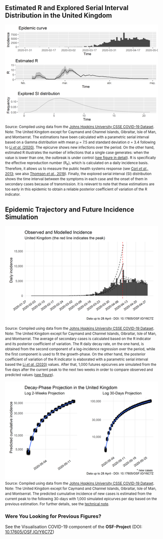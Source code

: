## Estimated R and Explored Serial Interval Distribution in the United Kingdom 

[![R](https://raw.githubusercontent.com/bgonzalezbustamante/COVID-19-South-America/master/docs/images/Figures/R_UK.png)](https://raw.githubusercontent.com/bgonzalezbustamante/COVID-19-South-America/master/docs/images/Figures/R_UK.png)
<small>Source: Compiled using data from the [Johns Hopkins University CSSE COVID-19 Dataset](https://github.com/CSSEGISandData/COVID-19/tree/master/csse_covid_19_data/csse_covid_19_time_series).</small> <br />
<small>Note: The United Kingdom except for Caymand and Channel Islands, Gibraltar, Isle of Man, and Montserrat. The estimations have been calculated with a parametric serial interval based on a Gamma distribution with mean μ = 7.5 and standard deviation σ = 3.4 following to [Li *et al.* (2020)](https://www.nejm.org/doi/full/10.1056/NEJMoa2001316). The epicurve shows new infections over the period. On the other hand, estimated R illustrates the number of infections that a single case generates: when the value is lower than one, the outbreak is under control ([see figure in detail](https://raw.githubusercontent.com/bgonzalezbustamante/COVID-19-South-America/master/docs/images/Figures/Re_UK.png)). R is specifically the effective reproduction number (R<sub>e</sub>), which is calculated on a daily incidence basis. Therefore, it allows us to measure the public health systems response (see [Cori *et al*., 2013](https://dx.doi.org/10.1093%2Faje%2Fkwt133); see also [Thomson *et al.*, 2019](https://doi.org/10.1016/j.epidem.2019.100356)). Finally, the explored serial interval (SI) distribution shows the time interval between the symptoms in each case and the onset of them in secondary cases because of transmission. It is relevant to note that these estimations are too early in this epidemic to obtain a reliable posterior coefficient of variation of the R indicator.</small>

## Epidemic Trajectory and Future Incidence Simulation

[![Peak](https://raw.githubusercontent.com/bgonzalezbustamante/COVID-19-South-America/master/docs/images/Projections/peak_UK.png)](https://raw.githubusercontent.com/bgonzalezbustamante/COVID-19-South-America/master/docs/images/Projections/peak_UK.png)
<small>Source: Compiled using data from the [Johns Hopkins University CSSE COVID-19 Dataset](https://github.com/CSSEGISandData/COVID-19/tree/master/csse_covid_19_data/csse_covid_19_time_series).</small> <br />
<small>Note: The United Kingdom except for Caymand and Channel Islands, Gibraltar, Isle of Man, and Montserrat. The average of secondary cases is calculated based on the R indicator and its posterior coefficient of variation. The R daily decay rate, on the one hand, is obtained from the second component of a log-incidence regression over the period, while the first component is used to fit the growth-phase. On the other hand, the posterior coefficient of variation of the R indicator is elaborated with a parametric serial interval based the [Li *et al.* (2020)](https://www.nejm.org/doi/full/10.1056/NEJMoa2001316) values. After that, 1,000 futures epicurves are simulated from the five days after the current peak to the next two weeks in order to compare observed and predicted values ([see figure](https://raw.githubusercontent.com/bgonzalezbustamante/COVID-19-South-America/master/docs/images/Projections/decay_UK.png)).</small>

[![Projection](https://raw.githubusercontent.com/bgonzalezbustamante/COVID-19-South-America/master/docs/images/Projections/proj_UK.png)](https://raw.githubusercontent.com/bgonzalezbustamante/COVID-19-South-America/master/docs/images/Projections/proj_UK.png)
<small>Source: Compiled using data from the [Johns Hopkins University CSSE COVID-19 Dataset](https://github.com/CSSEGISandData/COVID-19/tree/master/csse_covid_19_data/csse_covid_19_time_series).</small> <br />
<small>Note: The United Kingdom except for Caymand and Channel Islands, Gibraltar, Isle of Man, and Montserrat. The predicted cumulative incidence of new cases is estimated from the current peak to the following 30-days with 1,000 simulated epicurves per day based on the previous estimation. For further details, see the [technical note](technical-note.md).</small>

### Were You Looking for Previous Figures?

See the Visualisation COVID-19 component of the **OSF-Project** (DOI: [10.17605/OSF.IO/Y6C7Z](http://doi.org/10.17605/OSF.IO/Y6C7Z))
